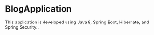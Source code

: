 # BlogApplication
This application is developed using Java 8, Spring Boot, Hibernate, and Spring Security..


